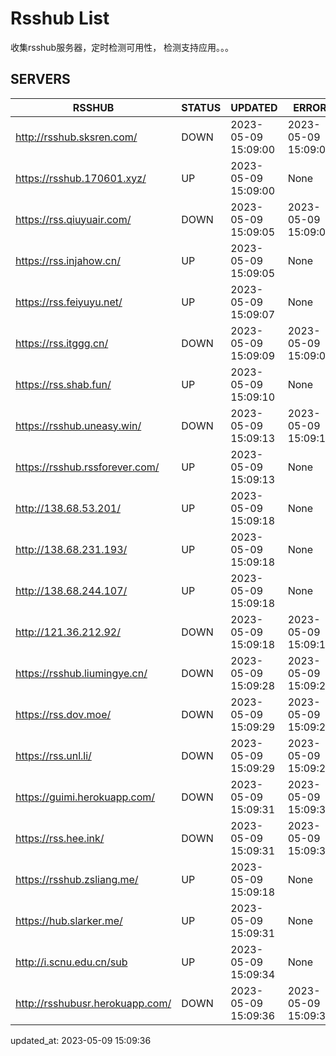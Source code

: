 # Rsshub List

收集rsshub服务器，定时检测可用性， 检测支持应用。。。


## SERVERS

|  RSSHUB   | STATUS  | UPDATED  | ERROR  | TWITTER |  
|  ----  | ----  | ----  | ----  | ---- |  
| http://rsshub.sksren.com/ | DOWN | 2023-05-09 15:09:00 | 2023-05-09 15:09:00 |  
| https://rsshub.170601.xyz/ | UP | 2023-05-09 15:09:00 | None |OK|  
| https://rss.qiuyuair.com/ | DOWN | 2023-05-09 15:09:05 | 2023-05-09 15:09:05 |  
| https://rss.injahow.cn/ | UP | 2023-05-09 15:09:05 | None ||  
| https://rss.feiyuyu.net/ | UP | 2023-05-09 15:09:07 | None |OK|  
| https://rss.itggg.cn/ | DOWN | 2023-05-09 15:09:09 | 2023-05-09 15:09:09 |  
| https://rss.shab.fun/ | UP | 2023-05-09 15:09:10 | None |OK|  
| https://rsshub.uneasy.win/ | DOWN | 2023-05-09 15:09:13 | 2023-05-09 15:09:13 |  
| https://rsshub.rssforever.com/ | UP | 2023-05-09 15:09:13 | None ||  
| http://138.68.53.201/ | UP | 2023-05-09 15:09:18 | None ||  
| http://138.68.231.193/ | UP | 2023-05-09 15:09:18 | None ||  
| http://138.68.244.107/ | UP | 2023-05-09 15:09:18 | None ||  
| http://121.36.212.92/ | DOWN | 2023-05-09 15:09:18 | 2023-05-09 15:09:18 |  
| https://rsshub.liumingye.cn/ | DOWN | 2023-05-09 15:09:28 | 2023-05-09 15:09:28 |  
| https://rss.dov.moe/ | DOWN | 2023-05-09 15:09:29 | 2023-05-09 15:09:29 |  
| https://rss.unl.li/ | DOWN | 2023-05-09 15:09:29 | 2023-05-09 15:09:29 |  
| https://guimi.herokuapp.com/ | DOWN | 2023-05-09 15:09:31 | 2023-05-09 15:09:31 |  
| https://rss.hee.ink/ | DOWN | 2023-05-09 15:09:31 | 2023-05-09 15:09:31 |  
| https://rsshub.zsliang.me/ | UP | 2023-05-09 15:09:18 | None |OK|  
| https://hub.slarker.me/ | UP | 2023-05-09 15:09:31 | None |OK|  
| http://i.scnu.edu.cn/sub | UP | 2023-05-09 15:09:34 | None ||  
| http://rsshubusr.herokuapp.com/ | DOWN | 2023-05-09 15:09:36 | 2023-05-09 15:09:36 |  
  

updated_at: 2023-05-09 15:09:36  
